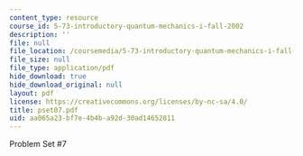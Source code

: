 ```yaml
---
content_type: resource
course_id: 5-73-introductory-quantum-mechanics-i-fall-2002
description: ''
file: null
file_location: /coursemedia/5-73-introductory-quantum-mechanics-i-fall-2002/aa065a23bf7e4b4ba92d30ad14652811_pset07.pdf
file_size: null
file_type: application/pdf
hide_download: true
hide_download_original: null
layout: pdf
license: https://creativecommons.org/licenses/by-nc-sa/4.0/
title: pset07.pdf
uid: aa065a23-bf7e-4b4b-a92d-30ad14652811
---
```

Problem Set #7